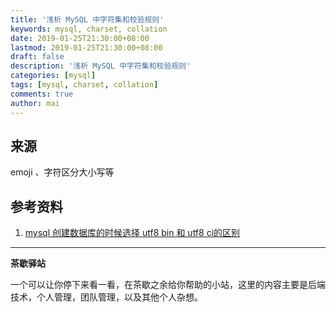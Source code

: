 ```yaml
---
title: '浅析 MySQL 中字符集和校验规则'
keywords: mysql, charset, collation
date: 2019-01-25T21:30:00+08:00
lastmod: 2019-01-25T21:30:00+08:00
draft: false
description: '浅析 MySQL 中字符集和校验规则'
categories: [mysql]
tags: [mysql, charset, collation]
comments: true
author: mai
---
```


## 来源

emoji 、字符区分大小写等

## 参考资料

1. [mysql 创建数据库的时候选择 utf8 bin 和 utf8 ci的区别](https://www.saowen.com/a/02d5aa5c40ab9ef3c1d303dd3497a9b6d00945e1a2a66b00a0274aea9cb51a10)

----

**茶歇驿站**

一个可以让你停下来看一看，在茶歇之余给你帮助的小站，这里的内容主要是后端技术，个人管理，团队管理，以及其他个人杂想。


